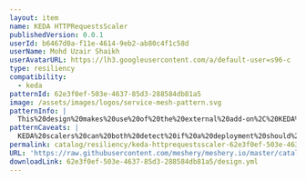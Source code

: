 ```yaml
---
layout: item
name: KEDA HTTPRequestsScaler
publishedVersion: 0.0.1
userId: b6467d0a-f11e-4614-9eb2-ab80c4f1c58d
userName: Mohd Uzair Shaikh
userAvatarURL: https://lh3.googleusercontent.com/a/default-user=s96-c
type: resiliency
compatibility:
  - keda
patternId: 62e3f0ef-503e-4637-85d3-288584db81a5
image: /assets/images/logos/service-mesh-pattern.svg
patternInfo: |
  This%20design%20makes%20use%20of%20the%20external%20add-on%2C%20KEDA%20HTTP%2C%20for%20event-based%20autoscaling%20of%20HTTP%20workloads%20on%20Kubernetes.%20See%20https%3A%2F%2Fartifacthub.io%2Fpackages%2Fkeda-scaler%2Fkeda-official-external-scalers%2Fkeda-add-ons-http%20for%20details%20on%20this%20specific%20scaler.%0A%0AThe%20KEDA%20HTTP%20Add-on%20allows%20Kubernetes%20users%20to%20automatically%20scale%20their%20HTTP%20servers%20up%20and%20down%20(including%20to%2Ffrom%20zero)%20based%20on%20incoming%20HTTP%20traffic.%20
patternCaveats: |
  KEDA%20scalers%20can%20both%20detect%20if%20a%20deployment%20should%20be%20activated%20or%20deactivated%2C%20and%20feed%20custom%20metrics%20for%20a%20specific%20event%20source.
permalink: catalog/resiliency/keda-httprequestsscaler-62e3f0ef-503e-4637-85d3-288584db81a5.html
URL: 'https://raw.githubusercontent.com/meshery/meshery.io/master/catalog/62e3f0ef-503e-4637-85d3-288584db81a5/0.0.1/design.yml'
downloadLink: 62e3f0ef-503e-4637-85d3-288584db81a5/design.yml
---
```

